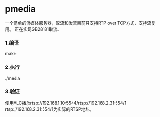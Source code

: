 # pmedia
一个简单的流媒体服务器，取流和发流目前只支持RTP over TCP方式，支持流复用。
正在实现GB28181取流。

### 1.编译
make

### 2.执行
./media

### 3.验证
使用VLC播放rtsp://192.168.1.10:5544/rtsp://192.168.2.31:554/1
<br>rtsp://192.168.2.31:554/1为实际的RTSP地址。
